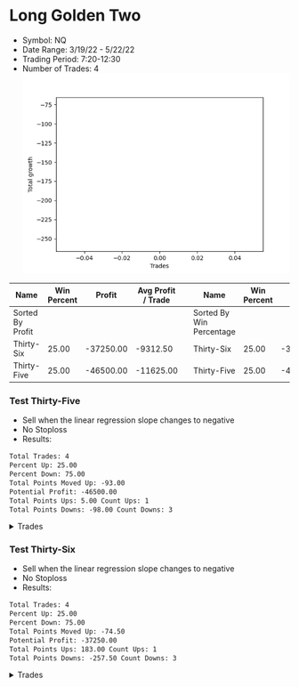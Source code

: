 # Long Golden Two 
- Symbol: NQ
- Date Range: 3/19/22 - 5/22/22
- Trading Period: 7:20-12:30
- Number of Trades: 4
![Plot](LongGoldenTwoNQ.png)

| Name | Win Percent | Profit | Avg Profit / Trade |     | Name | Win Percent | Profit | Avg Profit / Trade |
| ---- | ----------- | ------ | ------------------ | --- | ---- | ----------- | ------ | ------------------ |
| Sorted By <br> Profit | | | | | Sorted By <br> Win Percentage ||||
| Thirty-Six | 25.00 | -37250.00 | -9312.50 |     | Thirty-Six | 25.00 | -37250.00 | -9312.50 |
| Thirty-Five | 25.00 | -46500.00 | -11625.00 |     | Thirty-Five | 25.00 | -46500.00 | -11625.00 |

### Test Thirty-Five
* Sell when the linear regression slope changes to negative
* No Stoploss
* Results:
```
Total Trades: 4
Percent Up: 25.00
Percent Down: 75.00
Total Points Moved Up: -93.00
Potential Profit: -46500.00
Total Points Ups: 5.00 Count Ups: 1
Total Points Downs: -98.00 Count Downs: 3
```

<details><summary>Trades</summary>

<code>In: 2022-06-14 07:05:00		Out: 2022-06-14 07:27:05		Total Position Time: 22:05		Total Move Up: -76.00		Total to Date: -76.00</code> <br />
<code>In: 2022-06-14 10:21:00		Out: 2022-06-14 10:27:05		Total Position Time: 06:05		Total Move Up: -19.75		Total to Date: -95.75</code> <br />
<code>In: 2022-06-15 06:46:00		Out: 2022-06-15 06:49:05		Total Position Time: 03:05		Total Move Up: -2.25		Total to Date: -98.00</code> <br />
<code>In: 2022-06-15 09:11:00		Out: 2022-06-15 09:13:05		Total Position Time: 02:05		Total Move Up: 5.00		Total to Date: -93.00</code> <br />


</details>

### Test Thirty-Six
* Sell when the linear regression slope changes to negative
* No Stoploss
* Results:
```
Total Trades: 4
Percent Up: 25.00
Percent Down: 75.00
Total Points Moved Up: -74.50
Potential Profit: -37250.00
Total Points Ups: 183.00 Count Ups: 1
Total Points Downs: -257.50 Count Downs: 3
```

<details><summary>Trades</summary>

<code>In: 2022-06-14 07:05:00		Out: 2022-06-14 07:16:05		Total Position Time: 11:05		Total Move Up: -77.00		Total to Date: -77.00</code> <br />
<code>In: 2022-06-14 10:21:00		Out: 2022-06-14 11:58:05		Total Position Time: 97:05		Total Move Up: -123.25		Total to Date: -200.25</code> <br />
<code>In: 2022-06-15 06:46:00		Out: 2022-06-15 07:46:05		Total Position Time: 60:05		Total Move Up: -57.25		Total to Date: -257.50</code> <br />
<code>In: 2022-06-15 09:11:00		Out: 2022-06-15 12:31:00		Total Position Time: 200:00		Total Move Up: 183.00		Total to Date: -74.50</code> <br />


</details>